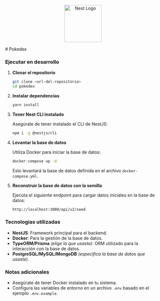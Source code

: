 <p align="center">
  <a href="http://nestjs.com/" target="blank"><img src="https://nestjs.com/img/logo-small.svg" width="120" alt="Nest Logo" /></a>
</p>
# Pokedex

### Ejecutar en desarrollo

1. **Clonar el repositorio**

   ```bash
   git clone <url-del-repositorio>
   cd pokedex
   ```

2. **Instalar dependencias**

   ```bash
   yarn install
   ```

3. **Tener Nest CLI instalado**

   Asegúrate de tener instalado el CLI de NestJS:

   ```bash
   npm i -g @nestjs/cli
   ```

4. **Levantar la base de datos**

   Utiliza Docker para iniciar la base de datos:

   ```bash
   docker-compose up -d
   ```

   Esto levantará la base de datos definida en el archivo `docker-compose.yml`.

5. **Reconstruir la base de datos con la semilla**

   Ejecuta el siguiente endpoint para cargar datos iniciales en la base de datos:

   ```bash
   http://localhost:3000/api/v2/seed
   ```

### Tecnologías utilizadas

- **NestJS**: Framework principal para el backend.
- **Docker**: Para la gestión de la base de datos.
- **TypeORM/Prisma** *(elige la que usaste)*: ORM utilizado para la interacción con la base de datos.
- **PostgreSQL/MySQL/MongoDB** *(especifica la base de datos que usaste)*.

### Notas adicionales

- Asegúrate de tener Docker instalado en tu sistema.
- Configura las variables de entorno en un archivo `.env` basado en el ejemplo `.env.example`.

